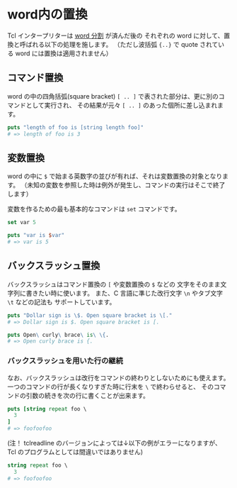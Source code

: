 # word内の置換

Tcl インタープリターは [word 分割](./tcl_wordbreaking.md) が済んだ後の
それぞれの word に対して、置換と呼ばれる以下の処理を施します。
（ただし波括弧 `{..}` で quote されている word には置換は適用されません）

## コマンド置換

word の中の四角括弧(square bracket) `[ .. ]` で表された部分は、更に別のコマンドとして実行され、
その結果が元々 `[ .. ]` のあった個所に差し込まれます。

```tcl
puts "length of foo is [string length foo]"
# => length of foo is 3
```

## 変数置換

word の中に `$` で始まる英数字の並びが有れば、それは変数置換の対象となります。
（未知の変数を参照した時は例外が発生し、コマンドの実行はそこで終了します）

変数を作るための最も基本的なコマンドは `set` コマンドです。

```tcl
set var 5

puts "var is $var"
# => var is 5
```


## バックスラッシュ置換

バックスラッシュはコマンド置換の `[` や変数置換の `$` などの
文字をそのまま文字列に書きたい時に使います。
また、C 言語に準じた改行文字 `\n` やタブ文字 `\t` などの記法も
サポートしています。

```tcl
puts "Dollar sign is \$. Open square bracket is \[."
# => Dollar sign is $. Open square bracket is [.

puts Open\ curly\ brace\ is\ \{.
# => Open curly brace is {.
```

### バックスラッシュを用いた行の継続

なお、バックスラッシュは改行をコマンドの終わりとしないためにも使えます。
一つのコマンドの行が長くなりすぎた時に行末を `\` で終わらせると、
そのコマンドの引数の続きを次の行に書くことが出来ます。

```tcl
puts [string repeat foo \
  3
]
# => foofoofoo
```

(注！ tclreadline のバージョンによっては↓以下の例がエラーになりますが、
Tcl のプログラムとしては間違いではありません)

```tcl
string repeat foo \
  3
# => foofoofoo
```
